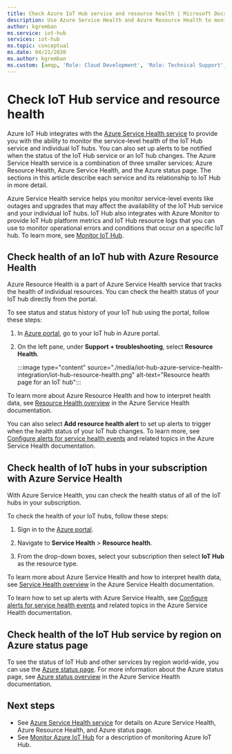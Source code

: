 ```yaml
---
title: Check Azure IoT Hub service and resource health | Microsoft Docs
description: Use Azure Service Health and Azure Resource Health to monitor your IoT Hub
author: kgremban
ms.service: iot-hub
services: iot-hub
ms.topic: conceptual
ms.date: 04/21/2020
ms.author: kgremban
ms.custom: [amqp, 'Role: Cloud Development', 'Role: Technical Support', devx-track-csharp]
---
```


# Check IoT Hub service and resource health

Azure IoT Hub integrates with the [Azure Service Health service](../service-health/overview.md) to provide you with the ability to monitor the service-level health of the IoT Hub service and individual IoT hubs. You can also set up alerts to be notified when the status of the IoT Hub service or an IoT hub changes. The Azure Service Health service is a combination of three smaller services: Azure Resource Health, Azure Service Health, and the Azure status page. The sections in this article describe each service and its relationship to IoT Hub in more detail.

Azure Service Health service helps you monitor service-level events like outages and upgrades that may affect the availability of the IoT Hub service and your individual IoT hubs. IoT Hub also integrates with Azure Monitor to provide IoT Hub platform metrics and IoT Hub resource logs that you can use to monitor operational errors and conditions that occur on a specific IoT hub. To learn more, see [Monitor IoT Hub](monitor-iot-hub.md).

## Check health of an IoT hub with Azure Resource Health

Azure Resource Health is a part of Azure Service Health service that tracks the health of individual resources. You can check the health status of your IoT hub directly from the portal.

To see status and status history of your IoT hub using the portal, follow these steps:

1. In [Azure portal](https://portal.azure.com), go to your IoT hub in Azure portal.

1. On the left pane, under **Support + troubleshooting**, select **Resource Health**.

    :::image type="content" source="./media/iot-hub-azure-service-health-integration/iot-hub-resource-health.png" alt-text="Resource health page for an IoT hub":::

To learn more about Azure Resource Health and how to interpret health data, see [Resource Health overview](../service-health/resource-health-overview.md) in the Azure Service Health documentation.

You can also select **Add resource health alert** to set up alerts to trigger when the health status of your IoT hub changes. To learn more, see [Configure alerts for service health events](../service-health/alerts-activity-log-service-notifications-portal.md) and related topics in the Azure Service Health documentation.

## Check health of IoT hubs in your subscription with Azure Service Health

With Azure Service Health, you can check the health status of all of the IoT hubs in your subscription.

To check the health of your IoT hubs, follow these steps:

1. Sign in to the [Azure portal](https://portal.azure.com).

2. Navigate to **Service Health** > **Resource health**.

3. From the drop-down boxes, select your subscription then select **IoT Hub** as the resource type.

To learn more about Azure Service Health and how to interpret health data, see [Service Health overview](../service-health/service-health-overview.md) in the Azure Service Health documentation.

To learn how to set up alerts with Azure Service Health, see [Configure alerts for service health events](../service-health/alerts-activity-log-service-notifications-portal.md) and related topics in the Azure Service Health documentation.

## Check health of the IoT Hub service by region on Azure status page

To see the status of IoT Hub and other services by region world-wide, you can use the [Azure status page](https://status.azure.com/status). For more information about the Azure status page, see [Azure status overview](../service-health/azure-status-overview.md) in the Azure Service Health documentation.

## Next steps

* See [Azure Service Health service](../service-health/overview.md) for details on Azure Service Health, Azure Resource Health, and Azure status page.
* See [Monitor Azure IoT Hub](monitor-iot-hub.md) for a description of monitoring Azure IoT Hub.
